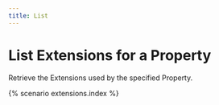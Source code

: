 ```yaml
---
title: List
---
```


# List Extensions for a Property

Retrieve the Extensions used by the specified Property.

{% scenario extensions.index %}
